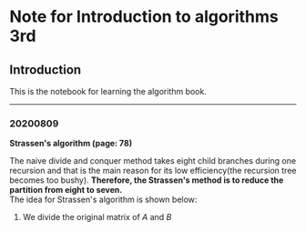# Note for Introduction to algorithms 3rd

## Introduction


This is the notebook for learning the algorithm book. 


-------
### 20200809
**Strassen's algorithm (page: 78)**  

The naive divide and conquer method takes eight child branches during one recursion and that is the main reason for its low efficiency(the recursion tree becomes too bushy). **Therefore, the Strassen's method is to reduce the partition from eight to seven.**  
The idea for Strassen's algorithm is shown below:  
1. We divide the original matrix of $A$ and $B$ 



